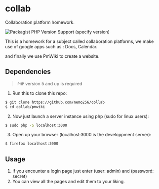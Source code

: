 # collab

Collaboration platform homework.

![Packagist PHP Version Support (specify version)](https://img.shields.io/packagist/php-v/symfony/symfony/v2.1.4)

This is a homework for a subject called collaboration platforms, we make use of google apps such as : Docs, Calendar.

and finally we use PmWiki to create a website.

## Dependencies

> `PHP` version 5 and up is required
1. Run this to clone this repo:
```bash
$ git clone https://github.com/nemo256/collab
$ cd collab/pmwiki
```
2. Now just launch a server instance using php (sudo for linux users):
```bash
$ sudo php -S localhost:3000
```
3. Open up your browser (localhost:3000 is the developpment server):
```bash
$ firefox localhost:3000
```

## Usage

1. If you encounter a login page just enter (user: admin) and (password: secret)
2. You can view all the pages and edit them to your liking.

